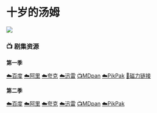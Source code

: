 # 十岁的汤姆
![](/image/十岁的汤姆.jpg)

### 📺 剧集资源

**第一季** <Badge type="warning" text="漫迪MDsub" />

[☁️百度](https://pan.baidu.com/s/14BCjiebSOgGmI3-aeW-kMg?pwd=gx4d)  [☁️阿里](https://www.aliyundrive.com/s/2dzSK1Pnr5X)  [☁️夸克](https://pan.quark.cn/s/49a72e3c8526)  [☁️迅雷](https://pan.xunlei.com/s/VNnh9UNFVPA98SCZPniVi9cmA1?pwd=q3mi#)  [📺MDpan](https://pan.mdsub.top/%E5%8D%81%E5%B2%81%E7%9A%84%E6%B1%A4%E5%A7%86)  [☁️PikPak](https://mypikpak.com/s/VNmWM4leAE176gIOFI8CuSa2o1) [🧲磁力链接](magnet:?xt=urn:btih:2d01fc1ac64701d42703ce9e8ed2aef98c22ae6d)

**第二季** <Badge type="warning" text="漫迪MDsub" />

[☁️百度](https://pan.baidu.com/s/1SGguZP4AaCTcsCl50lZ8Ww?pwd=f5dq)  [☁️阿里](https://www.aliyundrive.com/s/CUL7ukEf1d1)  [☁️夸克](https://pan.quark.cn/s/a5dcfe016bed)  [☁️迅雷](https://pan.xunlei.com/s/VNnh9ZDAO6DliGBEYx6SYXK4A1?pwd=i4cs#)  [📺MDpan](https://pan.mdsub.top/%E5%8D%81%E5%B2%81%E7%9A%84%E6%B1%A4%E5%A7%86)  [☁️PikPak](https://mypikpak.com/s/VNmWM4leAE176gIOFI8CuSa2o1)